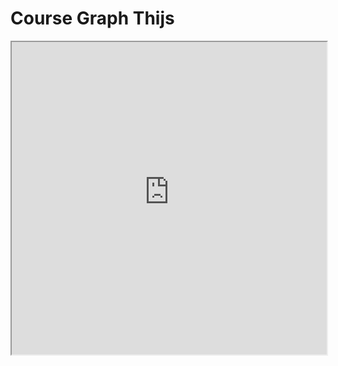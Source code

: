 # Course Graph Thijs

<iframe allow="fullscreen" style="width: 100%!important; height: 500px;" src="https://prime-applets.ewi.tudelft.nl/graph/CT1000/Thijs?lecture=undefined&view=all" allowfullscreen></iframe>